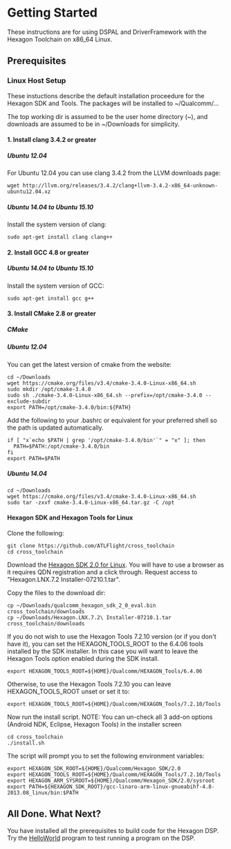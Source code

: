 # Getting Started

These instructions are for using DSPAL and DriverFramework with the Hexagon Toolchain on x86_64 Linux.

## Prerequisites

### Linux Host Setup

These instuctions describe the default installation proceedure for the Hexagon SDK and Tools.
The packages will be installed to ~/Qualcomm/...

The top working dir is assumed to be the user home directory (~), and downloads are assumed to be in
~/Downloads for simplicity.

#### 1. Install clang 3.4.2 or greater

##### Ubuntu 12.04

For Ubuntu 12.04 you can use clang 3.4.2 from the LLVM downloads page:

```
wget http://llvm.org/releases/3.4.2/clang+llvm-3.4.2-x86_64-unknown-ubuntu12.04.xz
``` 

##### Ubuntu 14.04 to Ubuntu 15.10

Install the system version of clang:

```
sudo apt-get install clang clang++
```

#### 2. Install GCC 4.8 or greater

##### Ubuntu 14.04 to Ubuntu 15.10

Install the system version of GCC:

```
sudo apt-get install gcc g++
```

#### 3. Install CMake 2.8 or greater

##### CMake

##### Ubuntu 12.04
You can get the latest version of cmake from the website:

```
cd ~/Downloads
wget https://cmake.org/files/v3.4/cmake-3.4.0-Linux-x86_64.sh
sudo mkdir /opt/cmake-3.4.0
sudo sh ./cmake-3.4.0-Linux-x86_64.sh --prefix=/opt/cmake-3.4.0 --exclude-subdir
export PATH=/opt/cmake-3.4.0/bin:${PATH}
```

Add the following to your .bashrc or equivalent for your preferred shell so the path is
updated automatically.

```
if [ "x`echo $PATH | grep '/opt/cmake-3.4.0/bin'`" = "x" ]; then
  PATH=$PATH:/opt/cmake-3.4.0/bin
fi
export PATH=$PATH
```

##### Ubuntu 14.04
```
cd ~/Downloads
wget https://cmake.org/files/v3.4/cmake-3.4.0-Linux-x86_64.sh
sudo tar -zxvf cmake-3.4.0-Linux-x86_64.tar.gz -C /opt
```

#### Hexagon SDK and Hexagon Tools for Linux

Clone the following:
```
git clone https://github.com/ATLFlight/cross_toolchain
cd cross_toolchain
```

Download the [Hexagon SDK 2.0 for Linux](https://developer.qualcomm.com/download/hexagon/hexagon-sdk-linux.bin). You will have to use a browser as it requires QDN registration and a click through.
Request access to "Hexagon.LNX.7.2 Installer-07210.1.tar".

Copy the files to the download dir:
```
cp ~/Downloads/qualcomm_hexagon_sdk_2_0_eval.bin cross_toolchain/downloads
cp ~/Downloads/Hexagon.LNX.7.2\ Installer-07210.1.tar cross_toolchain/downloads

```

If you do not wish to use the Hexagon Tools 7.2.10 version (or if you don't have it), you can set the HEXAGON_TOOLS_ROOT to the 6.4.06 tools installed by the SDK installer. In this case you will want to leave the Hexagon Tools option enabled during the SDK install.

```
export HEXAGON_TOOLS_ROOT=${HOME}/Qualcomm/HEXAGON_Tools/6.4.06
```

Otherwise, to use the Hexagon Tools 7.2.10 you can leave HEXAGON_TOOLS_ROOT unset or set it to:
```
export HEXAGON_TOOLS_ROOT=${HOME}/Qualcomm/HEXAGON_Tools/7.2.10/Tools
```
Now run the install script.
NOTE: 
You can un-check all 3 add-on options (Android NDK, Eclipse, Hexagon Tools) in the installer screen
```
cd cross_toolchain
./install.sh
```

The script will prompt you to set the following environment variables:
```
export HEXAGON_SDK_ROOT=${HOME}/Qualcomm/Hexagon_SDK/2.0
export HEXAGON_TOOLS_ROOT=${HOME}/Qualcomm/HEXAGON_Tools/7.2.10/Tools
export HEXAGON_ARM_SYSROOT=${HOME}/Qualcomm/Hexagon_SDK/2.0/sysroot
export PATH=${HEXAGON_SDK_ROOT}/gcc-linaro-arm-linux-gnueabihf-4.8-2013.08_linux/bin:$PATH
```

## All Done. What Next?

You have installed all the prerequisites to build code for the Hexagon DSP. Try the [HelloWorld](HelloWorld.md)
program to test running a program on the DSP.
